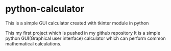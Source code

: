 # python-calculator
This is a simple GUI calculator created with tkinter module in python

This my first project which is pushed in my github repository
It is a simple python GUI(Graphical user interface) calculator which can perform common mathematical calculations.
